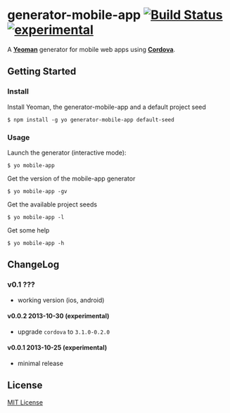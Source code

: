 # generator-mobile-app [![Build Status](https://secure.travis-ci.org/peutetre/generator-mobile-app.png?branch=master)](https://travis-ci.org/peutetre/generator-mobile-app) [![experimental](http://hughsk.github.io/stability-badges/dist/experimental.svg)](http://github.com/hughsk/stability-badges)

A __[Yeoman](http://yeoman.io)__ generator for mobile web apps using __[Cordova](http://cordova.apache.org/)__.

## Getting Started

### Install

Install Yeoman, the generator-mobile-app and a default project seed

```
$ npm install -g yo generator-mobile-app default-seed
```

### Usage

Launch the generator (interactive mode):

```
$ yo mobile-app
```

Get the version of the mobile-app generator

```
$ yo mobile-app -gv
```

Get the available project seeds

```
$ yo mobile-app -l
```

Get some help

```
$ yo mobile-app -h
```

## ChangeLog

### v0.1 ???

* working version (ios, android)

#### v0.0.2 2013-10-30 (experimental)

* upgrade `cordova` to `3.1.0-0.2.0`

#### v0.0.1 2013-10-25 (experimental)

* minimal release

## License

[MIT License](http://en.wikipedia.org/wiki/MIT_License)
